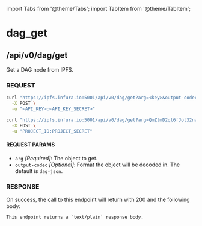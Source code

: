 import Tabs from '@theme/Tabs';
import TabItem from '@theme/TabItem';

# dag_get

## /api/v0/dag/get

Get a DAG node from IPFS.

### REQUEST

<Tabs>
  <TabItem value="Syntax" label="Syntax" default>

```bash
curl "https://ipfs.infura.io:5001/api/v0/dag/get?arg=<key>&output-codec=dag-json" \
  -X POST \
  -u "<API_KEY>:<API_KEY_SECRET>"
```

  </TabItem>
  <TabItem value="Example" label="Example" >

```bash
curl "https://ipfs.infura.io:5001/api/v0/dag/get?arg=QmZtmD2qt6fJot32nabSP3CUjicnypEBz7bHVDhPQt9aAy" \
  -X POST \
  -u "PROJECT_ID:PROJECT_SECRET"
```

  </TabItem>
</Tabs>

#### REQUEST PARAMS

- `arg` _\[Required]_: The object to get.
- `output-codec` _\[Optional]_: Format the object will be decoded in. The default is `dag-json`.

### RESPONSE

On success, the call to this endpoint will return with 200 and the following body:

```
This endpoint returns a `text/plain` response body.
```
